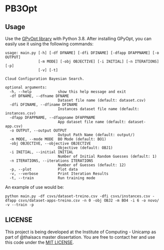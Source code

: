 # PB3Opt



## Usage

Use the [GPyOpt library](https://github.com/lmcad-unicamp/GPyOpt) with Python 3.8. After installing GPyOpt, you can easily use it using the following commands:

```
usage: main.py [-h] [-df DFNAME] [-dfi DFINAME] [-dfapp DFAPPNAME] [-o OUTPUT]
               [-m MODE] [-obj OBJECTIVE] [-i INITIAL] [-n ITERATIONS] [-p]
               [-v] [-t]

Cloud Configuration Bayesian Search.

optional arguments:
  -h, --help            show this help message and exit
  -df DFNAME, --dfname DFNAME
                        Dataset file name (default: dataset.csv)
  -dfi DFINAME, --dfiname DFINAME
                        Instances dataset file name (default: instances.csv)
  -dfapp DFAPPNAME, --dfappname DFAPPNAME
                        App dataset file name (default: dataset-app.csv)
  -o OUTPUT, --output OUTPUT
                        Output Path Name (default: output/)
  -m MODE, --mode MODE  BO Mode (default: BO1)
  -obj OBJECTIVE, --objective OBJECTIVE
                        Objective (default: OBJ1)
  -i INITIAL, --initial INITIAL
                        Number of Initial Random Guesses (default: 1)
  -n ITERATIONS, --iterations ITERATIONS
                        Number of Guesses (default: 12)
  -p, --plot            Plot data
  -v, --verbose         Print Iteration Results
  -t, --train           Run training mode
```

An example of use would be:

```
python main.py -df csvs/dataset-treino.csv -dfi csvs/instances.csv -dfapp csvs/dataset-apps-treino.csv -n 0 -obj OBJ2 -m BO4 -i 6 -o novo/ -v --train -p
```

## LICENSE

This project is being developed at the Institute of Computing - Unicamp as part of @thaisacs master dissertation.
You are free to contact her and use this code under the [MIT LICENSE](https://choosealicense.com/licenses/mit/).
